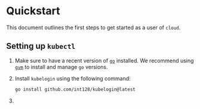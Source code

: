 # Quickstart

This document outlines the first steps to get started as a user of `cloud`.

## Setting up `kubectl`

1. Make sure to have a recent version of [`go`][go] installed. We recommend using [`gvm`][gvm] to install and manage `go` versions.
1. Install `kubelogin` using the following command:

   ```bash
   go install github.com/int128/kubelogin@latest
   ```

1.

[go]: https://go.dev
[gvm]: https://github.com/moovweb/gvm
